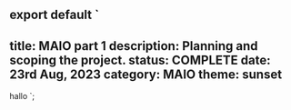 export default `
---
title: MAIO part 1
description: Planning and scoping the project.
status: COMPLETE
date: 23rd Aug, 2023
category: MAIO
theme: sunset
---
hallo
`;